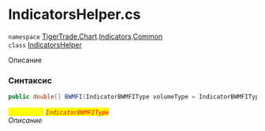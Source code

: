 
# IndicatorsHelper.cs
`namespace` [TigerTrade.Chart](../../../../../TigerTrade.Chart.md).[Indicators](../../../../../TigerTrade.Chart/Indicators.md).[Common](../../../../../TigerTrade.Chart/Indicators/Common.md)  
    `class` [IndicatorsHelper](../../IndicatorsHelper.cs.md)

Описание

### Синтаксис
```csharp
public double[] BWMFI(IndicatorBWMFIType volumeType = IndicatorBWMFIType.Ticks)
```

<mark style="color:yellow;">`volumeType`</mark> <mark style="color:red;">*`IndicatorBWMFIType`*</mark>  
 *Описание*  
  

                    
                    